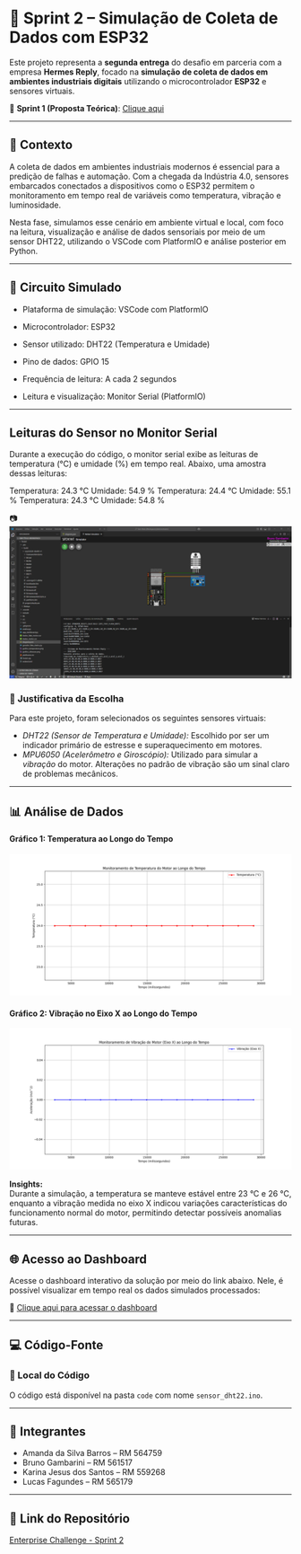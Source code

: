 # 🚀 Sprint 2 – Simulação de Coleta de Dados com ESP32  

Este projeto representa a **segunda entrega** do desafio em parceria com a empresa **Hermes Reply**, focado na **simulação de coleta de dados em ambientes industriais digitais** utilizando o microcontrolador **ESP32** e sensores virtuais.

🔗 **Sprint 1 (Proposta Teórica)**: [Clique aqui](https://github.com/Amand95/Enterprise-Challenge---Sprint-1-)

---

## 🧠 Contexto

A coleta de dados em ambientes industriais modernos é essencial para a predição de falhas e automação. Com a chegada da Indústria 4.0, sensores embarcados conectados a dispositivos como o ESP32 permitem o monitoramento em tempo real de variáveis como temperatura, vibração e luminosidade.

Nesta fase, simulamos esse cenário em ambiente virtual e local, com foco na leitura, visualização e análise de dados sensoriais por meio de um sensor DHT22, utilizando o VSCode com PlatformIO e análise posterior em Python.

---

## 🔌 Circuito Simulado

- Plataforma de simulação: VSCode com PlatformIO

- Microcontrolador: ESP32

- Sensor utilizado: DHT22 (Temperatura e Umidade)

- Pino de dados: GPIO 15

- Frequência de leitura: A cada 2 segundos

- Leitura e visualização: Monitor Serial (PlatformIO)

--- 

## Leituras do Sensor no Monitor Serial

Durante a execução do código, o monitor serial exibe as leituras de temperatura (°C) e umidade (%) em tempo real. Abaixo, uma amostra dessas leituras:

Temperatura: 24.3 °C    Umidade: 54.9 %
Temperatura: 24.4 °C    Umidade: 55.1 %
Temperatura: 24.3 °C    Umidade: 54.8 %

📷 ![Circuito Simulado no VSCode](https://github.com/Amand95/Enterprise-Challenge---Sprint-2/blob/c6cd8e4e4d12ffafd1df0414e38087cc80a21909/Esquema%20do%20Circuito.PNG)

 ### 🎯 Justificativa da Escolha
 
Para este projeto, foram selecionados os seguintes sensores virtuais:

* *DHT22 (Sensor de Temperatura e Umidade):* Escolhido por ser um indicador primário de estresse e superaquecimento em motores.
* *MPU6050 (Acelerômetro e Giroscópio):* Utilizado para simular a *vibração* do motor. Alterações no padrão de vibração são um sinal claro de problemas mecânicos.

---

## 📊 Análise de Dados

#### Gráfico 1: Temperatura ao Longo do Tempo  
![Gráfico de Temperatura](analise/grafico_temperatura.png)  

#### Gráfico 2: Vibração no Eixo X ao Longo do Tempo  
![Gráfico de Vibração](analise/grafico_vibracao.png)

**Insights:**  
Durante a simulação, a temperatura se manteve estável entre 23 °C e 26 °C, enquanto a vibração medida no eixo X indicou variações características do funcionamento normal do motor, permitindo detectar possíveis anomalias futuras.

---

## 🌐 Acesso ao Dashboard

Acesse o dashboard interativo da solução por meio do link abaixo. Nele, é possível visualizar em tempo real os dados simulados processados:

🔗 [Clique aqui para acessar o dashboard](http://57.154.50.104:8503/)

---

## 💻 Código-Fonte

### 📂 Local do Código  
O código está disponível na pasta `code` com nome `sensor_dht22.ino`.

---

## 👥 Integrantes

- Amanda da Silva Barros – RM 564759  
- Bruno Gambarini – RM 561517  
- Karina Jesus dos Santos – RM 559268  
- Lucas Fagundes – RM 565179  

---

## 🔗 Link do Repositório  
[Enterprise Challenge - Sprint 2](https://github.com/Amand95/Enterprise-Challenge---Sprint-2)

